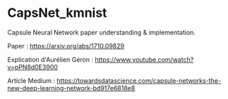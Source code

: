 # CapsNet_kmnist
Capsule Neural Network paper understanding & implementation.

Paper : https://arxiv.org/abs/1710.09829

Explication d'Aurélien Géron : https://www.youtube.com/watch?v=pPN8d0E3900

Article Medium : https://towardsdatascience.com/capsule-networks-the-new-deep-learning-network-bd917e6818e8
